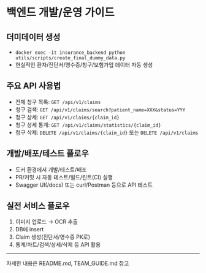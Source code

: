 # 백엔드 개발/운영 가이드

## 더미데이터 생성
- `docker exec -it insurance_backend python utils/scripts/create_final_dummy_data.py`
- 현실적인 환자/진단서/영수증/청구/보험가입 데이터 자동 생성

## 주요 API 사용법
- 전체 청구 목록: `GET /api/v1/claims`
- 청구 검색: `GET /api/v1/claims/search?patient_name=XXX&status=YYY`
- 청구 상세: `GET /api/v1/claims/{claim_id}`
- 청구 상세 통계: `GET /api/v1/claims/statistics/{claim_id}`
- 청구 삭제: `DELETE /api/v1/claims/{claim_id}` 또는 `DELETE /api/v1/claims`

## 개발/배포/테스트 플로우
- 도커 환경에서 개발/테스트/배포
- PR/커밋 시 자동 테스트/빌드/린트(CI) 실행
- Swagger UI(/docs) 또는 curl/Postman 등으로 API 테스트

## 실전 서비스 플로우
1. 이미지 업로드 → OCR 추출
2. DB에 insert
3. Claim 생성(진단서/영수증 PK로)
4. 통계/차트/검색/상세/삭제 등 API 활용

---
자세한 내용은 README.md, TEAM_GUIDE.md 참고 